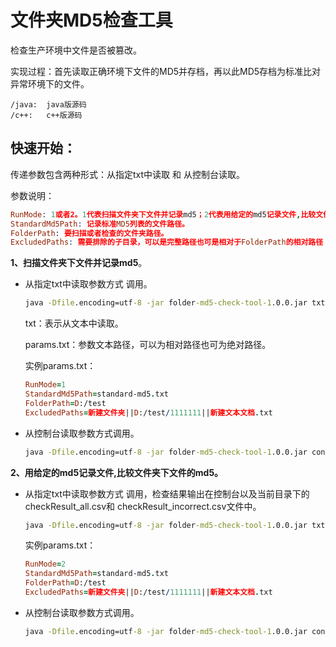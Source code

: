 # 文件夹MD5检查工具

检查生产环境中文件是否被篡改。

实现过程：首先读取正确环境下文件的MD5并存档，再以此MD5存档为标准比对异常环境下的文件。

```properties
/java: 	java版源码
/c++:	c++版源码
```

## 快速开始：

传递参数包含两种形式：从指定txt中读取 和 从控制台读取。

参数说明：

```pro
RunMode: 1或者2。1代表扫描文件夹下文件并记录md5；2代表用给定的md5记录文件,比较文件夹下文件的md5。
StandardMd5Path: 记录标准MD5列表的文件路径。
FolderPath: 要扫描或者检查的文件夹路径。
ExcludedPaths: 需要排除的子目录，可以是完整路径也可是相对于FolderPath的相对路径；各个目录间用||分割。
```

**1、扫描文件夹下文件并记录md5**。

- 从指定txt中读取参数方式 调用。

  ```cmd
  java -Dfile.encoding=utf-8 -jar folder-md5-check-tool-1.0.0.jar txt params.txt
  ```

  txt：表示从文本中读取。

  params.txt：参数文本路径，可以为相对路径也可为绝对路径。

  实例params.txt：

  ```pro
  RunMode=1
  StandardMd5Path=standard-md5.txt
  FolderPath=D:/test
  ExcludedPaths=新建文件夹||D:/test/1111111||新建文本文档.txt
  ```

- 从控制台读取参数方式调用。

  ```cmd
  java -Dfile.encoding=utf-8 -jar folder-md5-check-tool-1.0.0.jar console 1 standard-md5.txt D:/test 新建文件夹||D:/test/1111111||新建文本文档.txt
  ```

**2、用给定的md5记录文件,比较文件夹下文件的md5。**

- 从指定txt中读取参数方式 调用，检查结果输出在控制台以及当前目录下的checkResult_all.csv和
  checkResult_incorrect.csv文件中。

  ```cmd
  java -Dfile.encoding=utf-8 -jar folder-md5-check-tool-1.0.0.jar txt params.txt
  ```

  实例params.txt：

  ```pro
  RunMode=2
  StandardMd5Path=standard-md5.txt
  FolderPath=D:/test
  ExcludedPaths=新建文件夹||D:/test/1111111||新建文本文档.txt
  ```

- 从控制台读取参数方式调用。

  ```cmd
  java -Dfile.encoding=utf-8 -jar folder-md5-check-tool-1.0.0.jar console 2 standard-md5.txt D:/test 新建文件夹||D:/test/1111111||新建文本文档.txt
  ```

